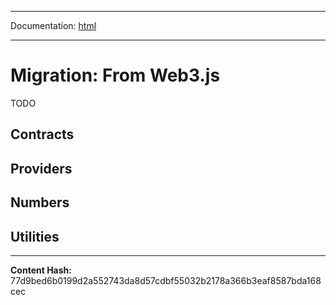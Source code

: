 -----

Documentation: [html](https://docs-beta.ethers.io/)

-----

Migration: From Web3.js
=======================


TODO


Contracts
---------



Providers
---------



Numbers
-------



Utilities
---------




-----
**Content Hash:** 77d9bed6b0199d2a552743da8d57cdbf55032b2178a366b3eaf8587bda168cec